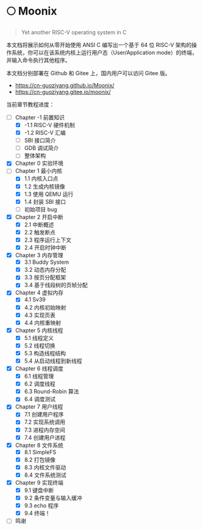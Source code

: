 # 🌕 Moonix

> Yet another RISC-V operating system in C

本文档将展示如何从零开始使用 ANSI C 编写出一个基于 64 位 RISC-V 架构的操作系统，你可以在该系统内核上运行用户态（User/Application mode）的终端，并输入命令执行其他程序。

本文档分别部署在 Github 和 Gitee 上，国内用户可以访问 Gitee 版。

- https://cn-guoziyang.github.io/Moonix/
- https://cn-guoziyang.gitee.io/moonix/

 当前章节教程进度：

 - [ ] Chapter -1 前置知识
    - [x] -1.1 RISC-V 硬件机制
    - [x] -1.2 RISC-V 汇编
    - [ ] SBI 接口简介
    - [ ] GDB 调试简介
    - [ ] 整体架构
- [x] Chapter 0 实验环境
- [ ] Chapter 1 最小内核
    - [x] 1.1 内核入口点
    - [x] 1.2 生成内核镜像
    - [x] 1.3 使用 QEMU 运行
    - [x] 1.4 封装 SBI 接口
    - [ ] 初始项目 bug
- [x] Chapter 2 开启中断
    - [x] 2.1 中断概述
    - [x] 2.2 触发断点
    - [x] 2.3 程序运行上下文
    - [x] 2.4 开启时钟中断
- [x] Chapter 3 内存管理
    - [x] 3.1 Buddy System
    - [x] 3.2 动态内存分配
    - [x] 3.3 按页分配框架
    - [x] 3.4 基于线段树的页帧分配
- [x] Chapter 4 虚拟内存
    - [x] 4.1 Sv39
    - [x] 4.2 内核初始映射
    - [x] 4.3 实现页表
    - [x] 4.4 内核重映射
- [x] Chapter 5 内核线程
    - [x] 5.1 线程定义
    - [x] 5.2 线程切换
    - [x] 5.3 构造线程结构
    - [x] 5.4 从启动线程到新线程
- [x] Chapter 6 线程调度
    - [x] 6.1 线程管理
    - [x] 6.2 调度线程
    - [x] 6.3 Round-Robin 算法
    - [x] 6.4 调度测试
- [x] Chapter 7 用户线程
    - [x] 7.1 创建用户程序
    - [x] 7.2 实现系统调用
    - [x] 7.3 进程内存空间
    - [x] 7.4 创建用户进程
- [x] Chapter 8 文件系统
    - [x] 8.1 SimpleFS
    - [x] 8.2 打包镜像
    - [x] 8.3 内核文件驱动
    - [x] 8.4 文件系统测试
- [x] Chapter 9 实现终端
    - [x] 9.1 键盘中断
    - [x] 9.2 条件变量与输入缓冲
    - [x] 9.3 echo 程序
    - [x] 9.4 终端！
- [ ] 鸣谢